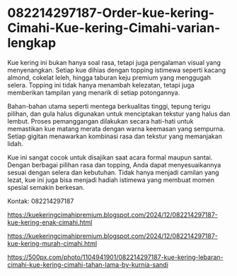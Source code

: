 # 082214297187-Order-kue-kering-Cimahi-Kue-kering-Cimahi-varian-lengkap
Kue kering ini bukan hanya soal rasa, tetapi juga pengalaman visual yang menyenangkan. Setiap kue dihias dengan topping istimewa seperti kacang almond, cokelat leleh, hingga taburan keju premium yang menggugah selera. Topping ini tidak hanya menambah kelezatan, tetapi juga memberikan tampilan yang menarik di setiap potongannya.  

Bahan-bahan utama seperti mentega berkualitas tinggi, tepung terigu pilihan, dan gula halus digunakan untuk menciptakan tekstur yang halus dan lembut. Proses pemanggangan dilakukan secara hati-hati untuk memastikan kue matang merata dengan warna keemasan yang sempurna. Setiap gigitan menawarkan kombinasi rasa dan tekstur yang memanjakan lidah.  

Kue ini sangat cocok untuk disajikan saat acara formal maupun santai. Dengan berbagai pilihan rasa dan topping, Anda dapat menyesuaikannya sesuai dengan selera dan kebutuhan. Tidak hanya menjadi camilan yang lezat, kue ini juga bisa menjadi hadiah istimewa yang membuat momen spesial semakin berkesan.

Kontak:
082214297187

https://kuekeringcimahipremium.blogspot.com/2024/12/082214297187-kue-kering-enak-cimahi.html

https://kuekeringcimahipremium.blogspot.com/2024/12/082214297187-kue-kering-murah-cimahi.html

https://500px.com/photo/1104941901/082214297187-kue-kering-lebaran-cimahi-kue-kering-cimahi-tahan-lama-by-kurnia-sandi
